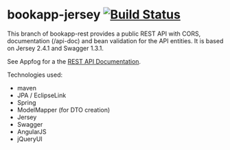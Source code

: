 bookapp-jersey [![Build Status](https://travis-ci.org/rvillars/bookapp-rest.png?branch=jersey)](https://travis-ci.org/rvillars/bookapp-rest)
==============
This branch of bookapp-rest provides a public REST API with CORS, documentation (/api-doc) and bean validation for the API entities.
It is based on Jersey 2.4.1 and Swagger 1.3.1.

See Appfog for a the [REST API Documentation](http://bookapp-jersey.eu01.aws.af.cm/api-doc).

Technologies used:
* maven
* JPA / EclipseLink
* Spring
* ModelMapper (for DTO creation)
* Jersey
* Swagger
* AngularJS
* jQueryUI